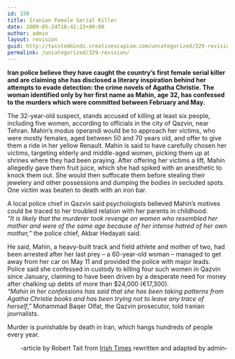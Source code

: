 ```yaml
---
id: 330
title: Iranian Female Serial Killer
date: 2009-05-24T18:42:23+00:00
author: admin
layout: revision
guid: http://twistedminds.creativescapism.com/uncategorized/329-revision/
permalink: /uncategorized/329-revision/
---
```

<p class="dropcap-first">
  <strong>Iran police believe they have caught the country’s first female serial killer and are claiming she has disclosed a literary inspiration behind her attempts to evade detection: the crime novels of Agatha Christie. The woman identified only by her first name as Mahin, age 32, has confessed to the murders which were committed between February and May.</strong>
</p>

The 32-year-old suspect, stands accused of killing at least six people, including five women, according to officials in the city of Qazvin, near Tehran. Mahin&#8217;s modus operandi would be to approach her victims, who were mostly females, aged between 50 and 70 years old, and offer to give them a ride in her yellow Renault. Mahin is said to have carefully chosen her victims, targeting elderly and middle-aged women, picking them up at shrines where they had been praying. After offering her victims a lift, Mahin allegedly gave them fruit juice, which she had spiked with an anesthetic to knock them out. She would then suffocate them before stealing their jewelery and other possessions and dumping the bodies in secluded spots. One victim was beaten to death with an iron bar.

A local police chief in Qazvin said psychologists believed Mahin&#8217;s motives could be traced to her troubled relation with her parents in childhood.  
_&#8220;It is likely that the murderer took revenge on women who resembled her mother and were of the same age because of her intense hatred of her own mother,&#8221;_ the police chief, Akbar Hedayati said.

He said, Mahin, a heavy-built track and field athlete and mother of two, had been arrested after her last prey – a 60-year-old woman – managed to get away from her car on May 11 and provided the police with major leads. Police said she confessed in custody to killing four such women in Qazvin since January, claiming to have been driven by a desperate need for money after chalking up debts of more than $24,000 (€17,300).  
_“Mahin in her confessions has said that she has been taking patterns from Agatha Christie books and has been trying not to leave any trace of herself_,” Mohammad Baqer Olfat, the Qazvin prosecutor, told Iranian journalists.

Murder is punishable by death in Iran, which hangs hundreds of people every year.

<p style="text-align: right;">
  -article by Robert Tait from <a title="Irish Times website" href="http://www.irishtimes.com">Irish Times</a> rewritten and adapted by admin-
</p>